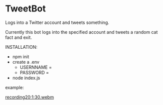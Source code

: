 # TweetBot
Logs into a Twitter account and tweets something.


Currently this bot logs into the specified account and tweets a random cat fact and exit.

INSTALLATION:

- npm init
- create a  .env
  - USERNNAME = <twitter username>
  - PASSWORD = <password>
- node index.js


example:

[recording20:1:30.webm](https://github.com/harisanker10/TweetBot/assets/127232494/2bc176f0-b347-4f2a-956b-28ea3b814dc3)

  
